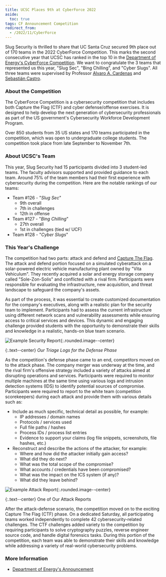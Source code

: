 ```yaml
---
title: UCSC Places 9th at CyberForce 2022
aside:
  toc: true
tags: CF Announcement Competition
redirect_from:
  - /2022/11/CyberForce
---
```


Slug Security is thrilled to share that UC Santa Cruz secured 9th place out of 170 teams in the 2022 CyberForce Competition. This marks the second consecutive year that UCSC has ranked in the top 10 in the [Department of Energy's CyberForce Competition](https://cyberforce.energy.gov/). We want to congratulate the 3 teams that represented us this year, "Slug Sec", "Bing Chilling", and "Cyber Slugs". All three teams were supervised by Professor [Alvaro A. Cardenas](https://users.soe.ucsc.edu/~alacarde/) and [Sebastián Castro](https://twitter.com/r4wd3r).

### About the Competition
The CyberForce Competition is a cybersecurity competition that includes both Capture the Flag (CTF) and cyber defense/offense exercises. It is designed to help develop the next generation of cybersecurity professionals as part of the US government's Cybersecurity Workforce Development Program.

Over 850 students from 35 US states and 170 teams participated in the competition, which was open to undergraduate college students. The competition took place from late September to November 7th.

### About UCSC's Team
This year, Slug Security had 15 participants divided into 3 student-led teams. The faculty advisors supported and provided guidance to each team. Around 75% of the team members had their first experience with cybersecurity during the competition. Here are the notable rankings of our teams:

- Team #126 - "*Slug Sec*"
	* 9th overall
	* 7th in challenges
	* 12th in offense
- Team #127 - "*Bing Chilling*"
	* 27th overall
	* 1st in challenges (tied w/ UCF)
- Team #128 - "*Cyber Slugs*" 

### This Year's Challenge
The competition had two parts: attack and defend and [Capture The Flag](/faqs#what-is-a-ctf-competition). The attack and defend portion focused on a simulated cyberattack on a solar-powered electric vehicle manufacturing plant owned by "Vita Vehiculum". They recently acquired a solar and energy storage company called "Sole-Zon-Solis" and conflicted with a rival firm. Participants were responsible for evaluating the infrastructure, new acquisition, and threat landscape to safeguard the company's assets.

As part of the process, it was essential to create customized documentation for the company's executives, along with a realistic plan for the security team to implement. Participants had to assess the current infrastructure using different network scans and vulnerability assessments while ensuring access to critical services and devices. This dynamic and engaging challenge provided students with the opportunity to demonstrate their skills and knowledge in a realistic, hands-on blue team scenario.

![Example Security Report](/assets/cyberforce2022/example_triage.png){:.rounded.image--center}

{:.text--center}
*Our Triage Logs for the Defense Phase*

As the competition's defense phase came to an end, competitors moved on to the attack phase. The company merger was underway at the time, and the rival firm's offensive strategy included a variety of attacks aimed at disrupting operations and services. Participants were required to monitor multiple machines at the same time using various logs and intrusion detection systems (IDS) to identify potential sources of compromise. Participants were required to report to the white team (competition scorekeepers) during each attack and provide them with various details such as:

* Include as much specific, technical detail as possible, for example:
	- IP addresses / domain names
	- Protocols / services used
	- Full file paths / hashes
	- Process IDs / process list entries
	- Evidence to support your claims (log file snippets, screenshots, file hashes, etc.)
* Reconstruct and describe the actions of the attacker, for example:
	- Where and how did the attacker initially gain access?
	- What did they do next?
	- What was the total scope of the compromise?
	- What accounts / credentials have been compromised?
	- What was the impact on the ICS system (if any)?
	- What did they leave behind?

![Example Attack Report](/assets/cyberforce2022/example_attack.png){:.rounded.image--center}

{:.text--center}
One of Our Attack Reports

After the attack-defense scenario, the competition moved on to the exciting Capture The Flag (CTF) phase. On a dedicated Saturday, all participating teams worked independently to complete 42 cybersecurity-related challenges. The CTF challenges added variety to the competition by requiring participants to solve cryptography puzzles, reverse engineer source code, and handle digital forensics tasks. During this portion of the competition, each team was able to demonstrate their skills and knowledge while addressing a variety of real-world cybersecurity problems.

### More Information
- [Department of Energy's Announcement](https://www.energy.gov/ceser/articles/doe-announces-winners-2022-cyberforce-competitionr)
